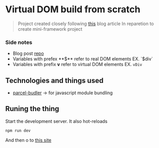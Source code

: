 # Virtual DOM build from scratch

> Project created closely following [this](https://dev.to/ycmjason/building-a-simple-virtual-dom-from-scratch-3d05) blog article
> In reparetion to create mini-framework project

### Side notes
* Blog post [repo](https://github.com/ycmjason-talks/2018-11-21-manc-web-meetup-4)
* Variables with prefex **$** refer to real DOM elements EX. `$div`
* Variables with prefix **v** refer to virtual DOM elements EX. `vDiv`

## Technologies and things used
* [parcel-budler](https://parceljs.org/) -> for javascript module bundling

## Runing the thing
Start the development server. It also hot-reloads
```
npm run dev
```
And then o to [this site](http://localhost:1234/)